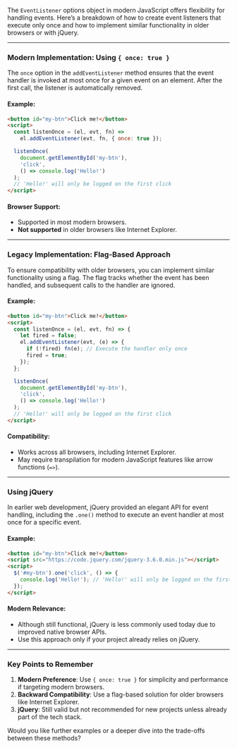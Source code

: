 The `EventListener` options object in modern JavaScript offers flexibility for handling events. Here’s a breakdown of how to create event listeners that execute only once and how to implement similar functionality in older browsers or with jQuery.

---

### **Modern Implementation: Using `{ once: true }`**

The `once` option in the `addEventListener` method ensures that the event handler is invoked at most once for a given event on an element. After the first call, the listener is automatically removed.

#### Example:
```html
<button id="my-btn">Click me!</button>
<script>
  const listenOnce = (el, evt, fn) =>
    el.addEventListener(evt, fn, { once: true });

  listenOnce(
    document.getElementById('my-btn'),
    'click',
    () => console.log('Hello!')
  );
  // 'Hello!' will only be logged on the first click
</script>
```

#### **Browser Support**:
- Supported in most modern browsers.
- **Not supported** in older browsers like Internet Explorer.

---

### **Legacy Implementation: Flag-Based Approach**

To ensure compatibility with older browsers, you can implement similar functionality using a flag. The flag tracks whether the event has been handled, and subsequent calls to the handler are ignored.

#### Example:
```html
<button id="my-btn">Click me!</button>
<script>
  const listenOnce = (el, evt, fn) => {
    let fired = false;
    el.addEventListener(evt, (e) => {
      if (!fired) fn(e); // Execute the handler only once
      fired = true;
    });
  };

  listenOnce(
    document.getElementById('my-btn'),
    'click',
    () => console.log('Hello!')
  );
  // 'Hello!' will only be logged on the first click
</script>
```

#### **Compatibility**:
- Works across all browsers, including Internet Explorer.
- May require transpilation for modern JavaScript features like arrow functions (`=>`).

---

### **Using jQuery**

In earlier web development, jQuery provided an elegant API for event handling, including the `.one()` method to execute an event handler at most once for a specific event.

#### Example:
```html
<button id="my-btn">Click me!</button>
<script src="https://code.jquery.com/jquery-3.6.0.min.js"></script>
<script>
  $('#my-btn').one('click', () => {
    console.log('Hello!'); // 'Hello!' will only be logged on the first click
  });
</script>
```

#### **Modern Relevance**:
- Although still functional, jQuery is less commonly used today due to improved native browser APIs.
- Use this approach only if your project already relies on jQuery.

---

### **Key Points to Remember**
1. **Modern Preference**: Use `{ once: true }` for simplicity and performance if targeting modern browsers.
2. **Backward Compatibility**: Use a flag-based solution for older browsers like Internet Explorer.
3. **jQuery**: Still valid but not recommended for new projects unless already part of the tech stack.

Would you like further examples or a deeper dive into the trade-offs between these methods?